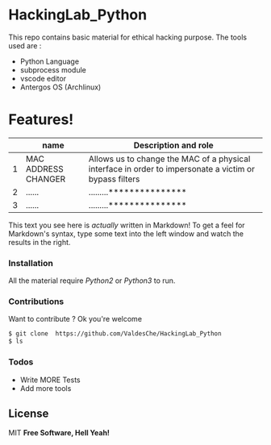 # HackingLab_Python

This repo contains basic material for ethical hacking purpose. The tools used are :
  - Python Language
  - subprocess module
  - vscode editor
  - Antergos OS (Archlinux) 

#  Features!

|  | name | Description and role   |
| -------|------|--------------------------|
| 1 | MAC ADDRESS CHANGER | Allows us to change the MAC of a physical interface in order to impersonate a victim or bypass filters |
| 2 | ...... | .........*************** |
| 3 | ...... | .........*************** |



This text you see here is *actually* written in Markdown! To get a feel for Markdown's syntax, type some text into the left window and watch the results in the right.

### Installation

All the material require *Python2* or *Python3* to  run.


### Contributions

Want to contribute ?
 Ok you're welcome
```sh
$ git clone  https://github.com/ValdesChe/HackingLab_Python
$ ls 
```


### Todos

 - Write MORE Tests
 - Add more tools

License
----
MIT
**Free Software, Hell Yeah!**